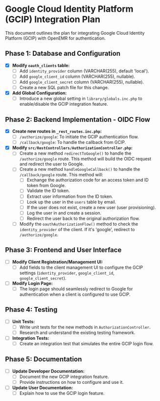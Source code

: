 # Google Cloud Identity Platform (GCIP) Integration Plan

This document outlines the plan for integrating Google Cloud Identity Platform (GCIP) with OpenEMR for authentication.

## Phase 1: Database and Configuration

- [x] **Modify `oauth_clients` table:**
  - [ ] Add `identity_provider` column (VARCHAR(255), default 'local').
  - [ ] Add `google_client_id` column (VARCHAR(255), nullable).
  - [ ] Add `google_client_secret` column (VARCHAR(255), nullable).
  - [ ] Create a new SQL patch file for this change.
- [x] **Add Global Configuration:**
  - [ ] Introduce a new global setting in `library/globals.inc.php` to enable/disable the GCIP integration feature.

## Phase 2: Backend Implementation - OIDC Flow

- [x] **Create new routes in `_rest_routes.inc.php`:**
  - [ ] `/authorize/google`: To initiate the GCIP authentication flow.
  - [ ] `/callback/google`: To handle the callback from GCIP.
- [x] **Modify `src/RestControllers/AuthorizationController.php`:**
  - [ ] Create a new method `redirectToGoogle()` to handle the `/authorize/google` route. This method will build the OIDC request and redirect the user to Google.
  - [ ] Create a new method `handleGoogleCallback()` to handle the `/callback/google` route. This method will:
    - [ ] Exchange the authorization code for an access token and ID token from Google.
    - [ ] Validate the ID token.
    - [ ] Extract user information from the ID token.
    - [ ] Look up the user in the `users` table by email.
    - [ ] If the user does not exist, create a new user (user provisioning).
    - [ ] Log the user in and create a session.
    - [ ] Redirect the user back to the original authorization flow.
  - [ ] Modify the `oauthAuthorizationFlow()` method to check the `identity_provider` of the client. If it's 'google', redirect to `/authorize/google`.

## Phase 3: Frontend and User Interface

- [ ] **Modify Client Registration/Management UI:**
  - [ ] Add fields to the client management UI to configure the GCIP settings (`identity_provider`, `google_client_id`, `google_client_secret`).
- [ ] **Modify Login Page:**
  - [ ] The login page should seamlessly redirect to Google for authentication when a client is configured to use GCIP.

## Phase 4: Testing

- [ ] **Unit Tests:**
  - [ ] Write unit tests for the new methods in `AuthorizationController`.
  - [ ] Research and understand the existing testing framework.
- [ ] **Integration Tests:**
  - [ ] Create an integration test that simulates the entire GCIP login flow.

## Phase 5: Documentation

- [ ] **Update Developer Documentation:**
  - [ ] Document the new GCIP integration feature.
  - [ ] Provide instructions on how to configure and use it.
- [ ] **Update User Documentation:**
  - [ ] Explain how to use the GCIP login feature.
